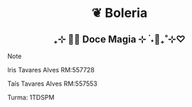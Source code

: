 <h1 align="center">
❦ Boleria
</h1> 

<h2 align="center">
₊⊹ 🧁🎂 Doce Magia ⊹ ࣪ ˖🍰₊˚⊹♡
</h2>

> [!NOTE]
> Iris Tavares Alves RM:557728 
>
> Taís Tavares Alves RM:557553
>
> Turma: 1TDSPM

